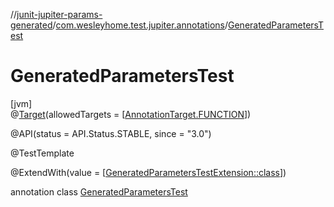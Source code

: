 //[junit-jupiter-params-generated](../../../index.md)/[com.wesleyhome.test.jupiter.annotations](../index.md)/[GeneratedParametersTest](index.md)

# GeneratedParametersTest

[jvm]\
@[Target](https://kotlinlang.org/api/latest/jvm/stdlib/kotlin.annotation/-target/index.html)(allowedTargets = [[AnnotationTarget.FUNCTION](https://kotlinlang.org/api/latest/jvm/stdlib/kotlin.annotation/-annotation-target/-f-u-n-c-t-i-o-n/index.html)])

@API(status = API.Status.STABLE, since = &quot;3.0&quot;)

@TestTemplate

@ExtendWith(value = [[GeneratedParametersTestExtension::class](../-generated-parameters-test-extension/index.md)])

annotation class [GeneratedParametersTest](index.md)
